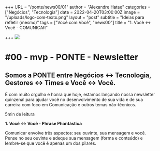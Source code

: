 +++
URL = "/ponte/news00/01"
author = "Alexandre Hatae"
categories = ["Negócios", "Tecnologia"]
date = 2022-04-20T03:00:00Z
image = "/uploads/logo-com-texto.png"
layout = "post"
subtitle = "Ideias para refletir (mesmo)"
tags = ["Você com Você", "news00"]
title = "1. Você <-> Você - COMUNICAR"

+++
![](/uploads/logo-com-texto.png)

# #00 - mvp - PONTE - Newsletter

## Somos a PONTE entre Negócios ↔ Tecnologia, Gestores ↔ Times e Você ↔ Você.

É com muito orgulho e honra que hoje, estamos lançando nossa newsletter quinzenal para ajudar você no desenvolvimento de sua vida e de sua carreira com foco em Comunicação e outros temas não-técnicos.

5min de leitura

**1. Você <-> Você - Phrase Phantástica**

Comunicar envolve três aspectos: seu ouvinte, sua mensagem e você. Pense no seu ouvinte e adeque sua mensagem (forma e conteúdo) e lembre-se que você é apenas um dos pilares.